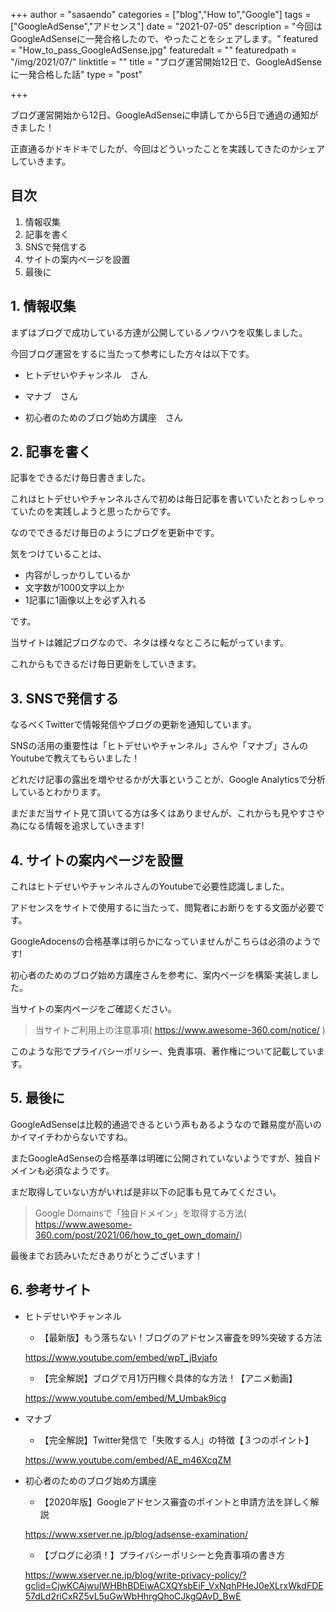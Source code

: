 +++
author = "sasaendo"
categories = ["blog","How to","Google"]
tags = ["GoogleAdSense","アドセンス"]
date = "2021-07-05"
description = "今回はGoogleAdSenseに一発合格したので、やったことをシェアします。"
featured = "How_to_pass_GoogleAdSense.jpg"
featuredalt = ""
featuredpath = "/img/2021/07/"
linktitle = ""
title = "ブログ運営開始12日で、GoogleAdSenseに一発合格した話"
type = "post"

+++

ブログ運営開始から12日、GoogleAdSenseに申請してから5日で通過の通知がきました！

正直通るかドキドキでしたが、今回はどういったことを実践してきたのかシェアしていきます。

## 目次
1. 情報収集
2. 記事を書く
3. SNSで発信する
4. サイトの案内ページを設置
5. 最後に


## 1. 情報収集

まずはブログで成功している方達が公開しているノウハウを収集しました。

今回ブログ運営をするに当たって参考にした方々は以下です。

* ヒトデせいやチャンネル　さん

* マナブ　さん

* 初心者のためのブログ始め方講座　さん
	
## 2. 記事を書く

記事をできるだけ毎日書きました。

これはヒトデせいやチャンネルさんで初めは毎日記事を書いていたとおっしゃっていたのを実践しようと思ったからです。

なのでできるだけ毎日のようにブログを更新中です。

気をつけていることは、

* 内容がしっかりしているか
* 文字数が1000文字以上か
* 1記事に1画像以上を必ず入れる

です。

当サイトは雑記ブログなので、ネタは様々なところに転がっています。

これからもできるだけ毎日更新をしていきます。

## 3. SNSで発信する
なるべくTwitterで情報発信やブログの更新を通知しています。

SNSの活用の重要性は「ヒトデせいやチャンネル」さんや「マナブ」さんのYoutubeで教えてもらいました！

どれだけ記事の露出を増やせるかが大事ということが、Google Analyticsで分析しているとわかります。

まだまだ当サイト見て頂いてる方は多くはありませんが、これからも見やすさや為になる情報を追求していきます!

## 4. サイトの案内ページを設置

これはヒトデせいやチャンネルさんのYoutubeで必要性認識しました。

アドセンスをサイトで使用するに当たって、閲覧者にお断りをする文面が必要です。

GoogleAdocensの合格基準は明らかになっていませんがこちらは必須のようです!

初心者のためのブログ始め方講座さんを参考に、案内ページを構築·実装しました。

当サイトの案内ページをご確認ください。

> 当サイトご利用上の注意事項( https://www.awesome-360.com/notice/ )

このような形でプライバシーポリシー、免責事項、著作権について記載しています。

## 5. 最後に

GoogleAdSenseは比較的通過できるという声もあるようなので難易度が高いのかイマイチわからないですね。

またGoogleAdSenseの合格基準は明確に公開されていないようですが、独自ドメインも必須なようです。


まだ取得していない方がいれば是非以下の記事も見てみてください。

> Google Domainsで「独自ドメイン」を取得する方法( https://www.awesome-360.com/post/2021/06/how_to_get_own_domain/)

最後までお読みいただきありがとうございます！

## 6. 参考サイト

* ヒトデせいやチャンネル
	
	* 【最新版】もう落ちない！ブログのアドセンス審査を99%突破する方法

    https://www.youtube.com/embed/wpT_jBvjafo

    * 【完全解説】ブログで月1万円稼ぐ具体的な方法！【アニメ動画】

    https://www.youtube.com/embed/M_Umbak9icg

* マナブ
	* 【完全解説】Twitter発信で「失敗する人」の特徴【３つのポイント】

	https://www.youtube.com/embed/AE_m46XcqZM

* 初心者のためのブログ始め方講座
	
    * 【2020年版】Googleアドセンス審査のポイントと申請方法を詳しく解説
	
    https://www.xserver.ne.jp/blog/adsense-examination/
	
    * 【ブログに必須！】プライバシーポリシーと免責事項の書き方
    
    https://www.xserver.ne.jp/blog/write-privacy-policy/?gclid=CjwKCAjwuIWHBhBDEiwACXQYsbEiF_VxNqhPHeJ0eXLrxWkdFDE57dLd2riCxRZ5vL5uGwWbHhrgQhoCJkgQAvD_BwE

